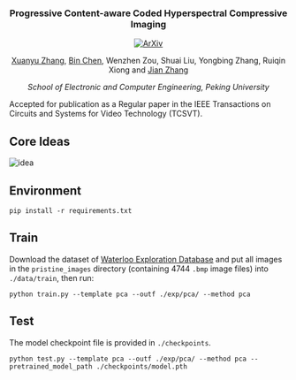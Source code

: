 
<div align="center">
<h3>Progressive Content-aware Coded Hyperspectral Compressive Imaging
</h3>


[![ArXiv](https://img.shields.io/badge/IEEE_Xplore-Paper-<COLOR>.svg)](https://arxiv.org/abs/2303.09773)

[Xuanyu Zhang](https://xuanyuzhang21.github.io/), [Bin Chen](https://scholar.google.com/citations?user=aZDNm98AAAAJ&hl=zh-CN&oi=ao), Wenzhen Zou, Shuai Liu, Yongbing Zhang, Ruiqin Xiong and  [Jian Zhang](https://jianzhang.tech/)

*School of Electronic and Computer Engineering, Peking University*
</div>

Accepted for publication as a Regular paper in the IEEE Transactions on Circuits and Systems for Video Technology (TCSVT).

## Core Ideas
![idea](assets/coreidea.png)


## Environment

```shell
pip install -r requirements.txt
```
## Train
Download the dataset of [Waterloo Exploration Database](https://kedema.org/project/exploration/index.html) and put all images in the `pristine_images` directory (containing 4744 `.bmp` image files) into `./data/train`, then run:

```
python train.py --template pca --outf ./exp/pca/ --method pca
```

## Test

The model checkpoint file is provided in `./checkpoints`.
```
python test.py --template pca --outf ./exp/pca/ --method pca --pretrained_model_path ./checkpoints/model.pth
```
